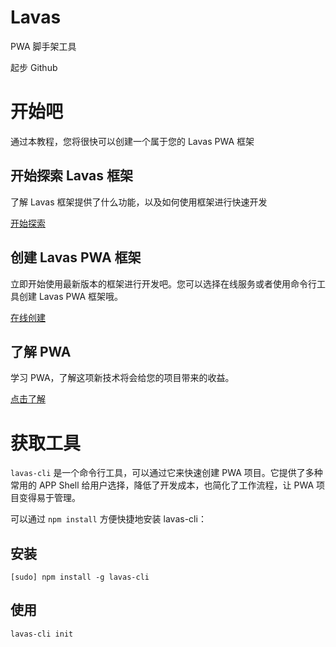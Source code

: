 <style lang="stylus" scoped="off">
    .md-content
        padding 0
</style>

<style lang="stylus">
    $color-black = #263238
    $color-blue = rgb(40, 116, 240)
    $color-white = #fff
    $color-grey = #ccc
    $color-grey-light = #f0f5f6
    $color-green = #4caf50

    .to-github
        display none

    .m-container
        width 100%

    .m-box
        max-width 1200px
        overflow hidden
        margin 0 auto
        padding 0 20px

    .m-title
        padding 0
        margin-bottom 20px

    .m-def
        color $color-white
        text-align center
        overflow hidden
        padding 40px 0

        h1
            color $color-white
            font-size 48px
            margin-bottom 20px

        p
            margin-bottom 40px

        .btn-box
            text-align center


        .m-btn
            display inline-block

    .m-intro
        max-width 1200px
        overflow hidden
        margin 0 auto
        padding-bottom 20px

    .m-intro-box
        width 33.33%
        float left
        padding 0 20px 0 0

        h2
            border-left 4px solid $color-blue
            padding-left 12px
            padding-bottom 0
            line-height 1

    .m-btn
        display block
        position relative
        width 200px
        height 40px
        line-height 40px
        border-radius 3px
        text-align center
        margin 0 auto
        font-weight 600
        box-shadow 0 1px 5px rgba(0, 0, 0, .2), 0 2px 2px rgba(0, 0, 0, .14), 0 3px 1px -2px rgba(0, 0, 0, .12)

        &:hover
            text-decoration none

            &:after
                content ''
                position absolute
                top 0
                right 0
                bottom 0
                left 0
                background $color-white
                opacity .12
                border-radius inherit

        &:active
            box-shadow 0 5px 5px -3px rgba(0, 0, 0, .2), 0 8px 10px 1px rgba(0, 0, 0, .14), 0 3px 14px 2px rgba(0, 0, 0, .12)

        &.m-blue
            color $color-white

        &.m-grey
            color $color-black
            background $color-grey

        &.m-green
            color $color-white
            background $color-green

        &.m-white
            color $color-black
            background $color-white
            &:hover
                &:after
                    background $color-black

    .m-blue
        background $color-blue !important

    .m-grey-light
        background $color-grey-light

    .m-tool
        padding-bottom 40px
    .m-code-box
        overflow hidden
    .m-code
        float left
        width 50%
        box-sizing border-box
        h2
            margin 20px 0 10px
        &:nth-child(odd)
            padding-right 15px
        &:nth-child(even)
            padding-left 15px
        pre
            padding 12px
            code
                margin 0
        h3
            margin-bottom 10px

    @media screen and (min-width: 1001px)
        .m-intro-box
            p
                height 90px
    @media screen and (max-width: 1000px)
        .m-code
            float none
            width 100%
            padding 0 !important

    @media screen and (max-width: 900px)
        .m-intro-box
            h2
                height 48px

            p
                height 110px


    @media screen and (max-width: 800px)
        .m-intro-box
            width 100%
            padding 0

            h2
                height auto

            p
                height auto

    @media screen and (max-width: 600px)
        .m-def
            .btn-box
                .m-btn
                    display block
                    margin-bottom 10px

</style>

<div class="m-container m-blue">
    <div class="m-box m-def">
        <h1>Lavas</h1>
        <p>PWA 脚手架工具</p>
        <div class="btn-box">
            <a class="m-btn m-green" target="_blank">起步</a>
            <a class="m-btn m-grey" target="_blank">Github</a>
        </div>
    </div>
</div>
<div class="m-box">
    <h1 class="m-title">开始吧</h1>
    <p>通过本教程，您将很快可以创建一个属于您的 Lavas PWA 框架</p>
</div>
<div class="m-intro m-box">
    <div class="m-intro-box">
        <h2>开始探索 Lavas 框架</h2>
        <p>了解 Lavas 框架提供了什么功能，以及如何使用框架进行快速开发</p>
        <a class="m-btn m-blue" href="/guide/vue/doc/vue/01-foundation/01-get-start">开始探索</a>
    </div>
    <div class="m-intro-box">
        <h2>创建 Lavas PWA 框架</h2>
        <p>立即开始使用最新版本的框架进行开发吧。您可以选择在线服务或者使用命令行工具创建 Lavas PWA 框架哦。</p>
        <a class="m-btn m-blue" href="/guide/vue/start">在线创建</a>
    </div>
    <div class="m-intro-box">
        <h2>了解 PWA</h2>
        <p>学习 PWA，了解这项新技术将会给您的项目带来的收益。</p>
        <a class="m-btn m-blue" href="/doc">点击了解</a>
    </div>
</div>

<div class="m-container m-grey-light">
    <div class="m-box m-tool">
        <h1 class="m-title">获取工具</h1>
        <p>
            <code>lavas-cli</code> 是一个命令行工具，可以通过它来快速创建 PWA 项目。它提供了多种常用的 APP Shell 给用户选择，降低了开发成本，也简化了工作流程，让 PWA 项目变得易于管理。
        </p>
        <p>可以通过 <code>npm install</code> 方便快捷地安装 lavas-cli：</p>
        <div class="m-code-box">
            <div class="m-code">
                <h2>安装</h2>
                <pre><code>[sudo] <span class="hljs-built_in">npm</span> install -g <span class="hljs-keyword">lavas-cli</span></code></pre>
            </div>
            <div class="m-code">
                <h2>使用</h2>
                <pre><code><span class="hljs-keyword">lavas-cli</span> init</code></pre>
            </div>
        </div>
    </div>
</div>
